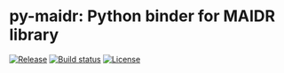 # py-maidr: Python binder for MAIDR library

[![Release](https://img.shields.io/github/v/release/SaaiVenkat/py-maidr)](https://img.shields.io/github/v/uiuc-ischool-accessible-computing-lab/py_maidr)
[![Build status](https://img.shields.io/github/actions/workflow/status/SaaiVenkat/py-maidr/main.yml?branch=main)](https://github.com/uiuc-ischool-accessible-computing-lab/py_maidr/actions/workflows/main.yml?query=branch%3Amain)
[![License](https://img.shields.io/github/license/uiuc-ischool-accessible-computing-lab/py_maidr)](https://img.shields.io/github/license/uiuc-ischool-accessible-computing-lab/py_maidr)
